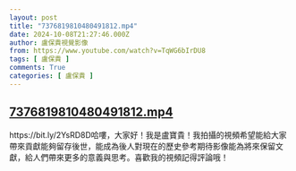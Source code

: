 ```yaml
---
layout: post
title: "7376819810480491812.mp4"
date: 2024-10-08T21:27:46.000Z
author: 盧保貴視覺影像
from: https://www.youtube.com/watch?v=TqWG6bIrDU8
tags: [ 盧保貴 ]
comments: True
categories: [ 盧保貴 ]
---
```

<!--1728422866000-->
[7376819810480491812.mp4](https://www.youtube.com/watch?v=TqWG6bIrDU8)
------

<div>
https://bit.ly/2YsRD8D哈嘍，大家好！我是盧寶貴！我拍攝的視頻希望能給大家帶來貢獻能夠留存後世，能成為後人對現在的歷史參考期待影像能為將來保留文獻，給人們帶來更多的意義與思考。喜歡我的視頻記得評論哦！
</div>

